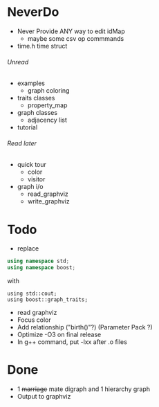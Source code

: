 # NeverDo

* Never Provide ANY way to edit idMap
	* maybe some csv op commmands
* time.h time struct

###### Unread

* examples
	* graph coloring
* traits classes
	* property_map
* graph classes
	* adjacency list
* tutorial

###### Read later

* quick tour
	* color
	* visitor
* graph i/o
	* read_graphviz
	* write_graphviz

# Todo

* replace

```c++
using namespace std;
using namespace boost;
```

with

```
using std::cout;
using boost::graph_traits;
```

* read graphviz
* Focus color
* Add relationship ("birth()"?) (Parameter Pack ?)
* Optimize -O3 on final release
* In g++ command, put -lxx after .o files

# Done

*	1 ~~marriage~~ mate digraph and 1 hierarchy graph
* Output to graphviz


